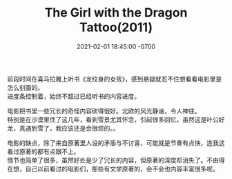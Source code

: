 ﻿---
layout: post
title:  "The Girl with the Dragon Tattoo(2011)"
date:   2021-02-01 18:45:00 -0700
categories: reviews
---

前段时间在喜马拉雅上听书《龙纹身的女孩》，感到悬疑就忍不住想看看电影里是怎么刻画的。  
进度条控制着，始终不超过已经听书的内容进度。  
  
电影把书里一些冗长的奇怪内容砍得很好。北欧的风光静谧，令人神往。  
特别是在沙漠里住了这几年，看到雪景尤其怀念，引起很多回忆。虽然这是叶公好龙，真遇到雪了，我应该还是会很烦的。。  
  
电影的缺点，除了来自原著里人设的矛盾与不讨喜，可能就是节奏有点快，连我这看过原著的都有点跟不上。  
情节也简单了很多，虽然好处是少了冗长的内容，但原著的深度却消失了。不由得在想，自己以前看过的电影们，那些有文学原著的，会不会也内容丰富很多呢。    
